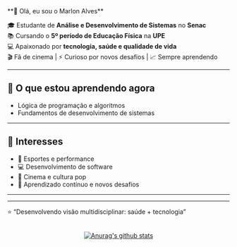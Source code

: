 

<!--
**marlonalessandro/marlonalessandro** is a ✨ _special_ ✨ repository because its `README.md` (this file) appears on your GitHub profile.

Here are some ideas to get you started:

- 🔭 I’m currently working on ...
- 🌱 I’m currently learning ...
- 👯 I’m looking to collaborate on ...
- 🤔 I’m looking for help with ...
- 💬 Ask me about ...
- 📫 How to reach me: ...
- 😄 Pronouns: ...
- ⚡ Fun fact: ...

--->**👋 Olá, eu sou o Marlon Alves**

🎓 Estudante de **Análise e Desenvolvimento de Sistemas** no **Senac**  
📚 Cursando o **5º período de Educação Física** na **UPE**  
💻 Apaixonado por **tecnologia, saúde e qualidade de vida**  
🎬 Fã de cinema | ⚡ Curioso por novos desafios | 📈 Sempre aprendendo  


---

## 🚀 O que estou aprendendo agora
- Lógica de programação e algoritmos  
- Fundamentos de desenvolvimento de sistemas  

---

## 🎯 Interesses
- 💪 Esportes e performance  
- 💻 Desenvolvimento de software  
- 🎥 Cinema e cultura pop  
- 📖 Aprendizado contínuo e novos desafios  

---


---
⭐ “Desenvolvendo visão multidisciplinar: saúde + tecnologia”




  </br>
<div align="center">
<a href="https://github-readme-stats-anuraghazra1.vercel.app/api?username=marlonalessandro"><img src="https://github-readme-stats.anuraghazra1.vercel.app/api?username=marlonalessandro&show_icons=true&include_all_commits=true&theme=radical" alt="Anurag's github stats"/>
</a>
</div>
